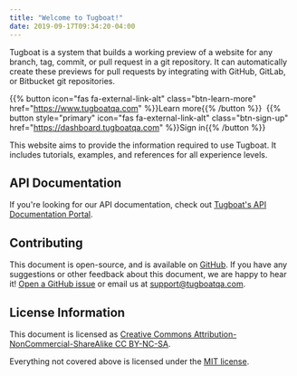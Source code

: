 ```yaml
---
title: "Welcome to Tugboat!"
date: 2019-09-17T09:34:20-04:00
---
```


Tugboat is a system that builds a working preview of a website for any branch, tag, commit, or pull request in a git
repository. It can automatically create these previews for pull requests by integrating with GitHub, GitLab, or
Bitbucket git repositories.

<!-- prettier-ignore-start -->
{{% button icon="fas fa-external-link-alt" class="btn-learn-more" href="https://www.tugboatqa.com" %}}Learn more{{% /button %}}&nbsp;
{{% button style="primary" icon="fas fa-external-link-alt" class="btn-sign-up" href="https://dashboard.tugboatqa.com" %}}Sign in{{% /button %}}
<!-- prettier-ignore-end -->

This website aims to provide the information required to use Tugboat. It includes tutorials, examples, and references
for all experience levels.

## API Documentation

If you're looking for our API documentation, check out [Tugboat's API Documentation Portal](https://api.tugboatqa.com).

## Contributing

This document is open-source, and is available on [GitHub](https://github.com/TugboatQA/docs). If you have any
suggestions or other feedback about this document, we are happy to hear it!
[Open a GitHub issue](https://github.com/TugboatQA/docs/issues/new) or email us at
[support@tugboatqa.com](mailto:support@tugboatqa.com).

## License Information

This document is licensed as
[Creative Commons Attribution-NonCommercial-ShareAlike CC BY-NC-SA](http://creativecommons.org/licenses/by-nc-sa/4.0/legalcode).

Everything not covered above is licensed under the [MIT license](https://choosealicense.com/licenses/mit/).
